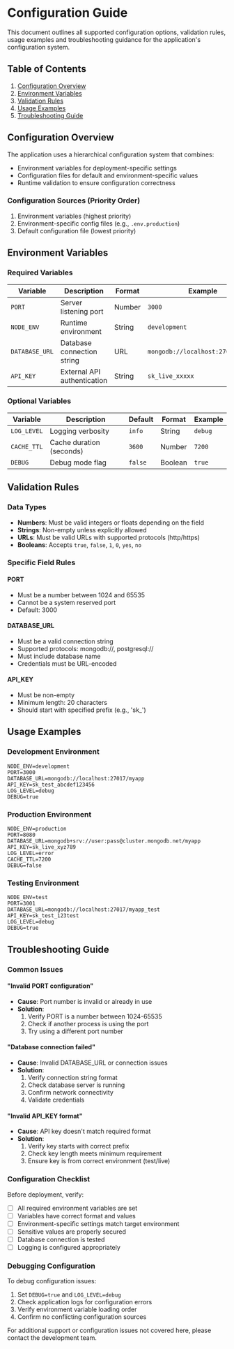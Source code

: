 # Configuration Guide

This document outlines all supported configuration options, validation rules, usage examples and troubleshooting guidance for the application's configuration system.

## Table of Contents

1. [Configuration Overview](#configuration-overview)
2. [Environment Variables](#environment-variables)
3. [Validation Rules](#validation-rules)
4. [Usage Examples](#usage-examples)
5. [Troubleshooting Guide](#troubleshooting-guide)

## Configuration Overview

The application uses a hierarchical configuration system that combines:
- Environment variables for deployment-specific settings
- Configuration files for default and environment-specific values
- Runtime validation to ensure configuration correctness

### Configuration Sources (Priority Order)

1. Environment variables (highest priority)
2. Environment-specific config files (e.g., `.env.production`)
3. Default configuration file (lowest priority)

## Environment Variables

### Required Variables

| Variable | Description | Format | Example |
|----------|-------------|--------|---------|
| `PORT` | Server listening port | Number | `3000` |
| `NODE_ENV` | Runtime environment | String | `development` |
| `DATABASE_URL` | Database connection string | URL | `mongodb://localhost:27017/myapp` |
| `API_KEY` | External API authentication | String | `sk_live_xxxxx` |

### Optional Variables

| Variable | Description | Default | Format | Example |
|----------|-------------|---------|--------|---------|
| `LOG_LEVEL` | Logging verbosity | `info` | String | `debug` |
| `CACHE_TTL` | Cache duration (seconds) | `3600` | Number | `7200` |
| `DEBUG` | Debug mode flag | `false` | Boolean | `true` |

## Validation Rules

### Data Types

- **Numbers**: Must be valid integers or floats depending on the field
- **Strings**: Non-empty unless explicitly allowed
- **URLs**: Must be valid URLs with supported protocols (http/https)
- **Booleans**: Accepts `true`, `false`, `1`, `0`, `yes`, `no`

### Specific Field Rules

#### PORT
- Must be a number between 1024 and 65535
- Cannot be a system reserved port
- Default: 3000

#### DATABASE_URL
- Must be a valid connection string
- Supported protocols: mongodb://, postgresql://
- Must include database name
- Credentials must be URL-encoded

#### API_KEY
- Must be non-empty
- Minimum length: 20 characters
- Should start with specified prefix (e.g., 'sk_')

## Usage Examples

### Development Environment

```env
NODE_ENV=development
PORT=3000
DATABASE_URL=mongodb://localhost:27017/myapp
API_KEY=sk_test_abcdef123456
LOG_LEVEL=debug
DEBUG=true
```

### Production Environment

```env
NODE_ENV=production
PORT=8080
DATABASE_URL=mongodb+srv://user:pass@cluster.mongodb.net/myapp
API_KEY=sk_live_xyz789
LOG_LEVEL=error
CACHE_TTL=7200
DEBUG=false
```

### Testing Environment

```env
NODE_ENV=test
PORT=3001
DATABASE_URL=mongodb://localhost:27017/myapp_test
API_KEY=sk_test_123test
LOG_LEVEL=debug
DEBUG=true
```

## Troubleshooting Guide

### Common Issues

#### "Invalid PORT configuration"
- **Cause**: Port number is invalid or already in use
- **Solution**: 
  1. Verify PORT is a number between 1024-65535
  2. Check if another process is using the port
  3. Try using a different port number

#### "Database connection failed"
- **Cause**: Invalid DATABASE_URL or connection issues
- **Solution**:
  1. Verify connection string format
  2. Check database server is running
  3. Confirm network connectivity
  4. Validate credentials

#### "Invalid API_KEY format"
- **Cause**: API key doesn't match required format
- **Solution**:
  1. Verify key starts with correct prefix
  2. Check key length meets minimum requirement
  3. Ensure key is from correct environment (test/live)

### Configuration Checklist

Before deployment, verify:

- [ ] All required environment variables are set
- [ ] Variables have correct format and values
- [ ] Environment-specific settings match target environment
- [ ] Sensitive values are properly secured
- [ ] Database connection is tested
- [ ] Logging is configured appropriately

### Debugging Configuration

To debug configuration issues:

1. Set `DEBUG=true` and `LOG_LEVEL=debug`
2. Check application logs for configuration errors
3. Verify environment variable loading order
4. Confirm no conflicting configuration sources

For additional support or configuration issues not covered here, please contact the development team.
